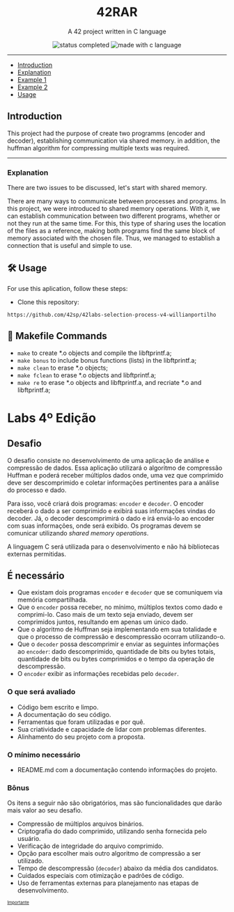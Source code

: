 <h1 align="center"> 42RAR </h1>

<p align="center"> A 42 project written in C language</p>

<p align="center">
  <img alt="status completed" src="https://img.shields.io/badge/STATUS-COMPLETED-green">
  <img alt="made with c language" src="https://img.shields.io/badge/MADE%20WITH-C-blue">
</p>

---

- [Introduction](#introduction)
- [Explanation](#explanation)
- [Example 1](#example-1-logic-function)
- [Example 2](#example-2-call-function)
- [Usage](#%EF%B8%8F-usage)

## Introduction

<p> This project had the purpose of create two programms (encoder and decoder), establishing communication via shared memory. in addition, the huffman algorithm for compressing multiple texts was required.</p>

---

### Explanation
There are two issues to be discussed, let's start with shared memory.

There are many ways to communicate between processes and programs. In this project, we were introduced to shared memory operations. With it, we can establish communication between two different programs, whether or not they run at the same time. For this, this type of sharing uses the location of the files as a reference, making both programs find the same block of memory associated with the chosen file. Thus, we managed to establish a connection that is useful and simple to use.


## 🛠️ Usage
<p> For use this aplication, follow these steps:</p>

- Clone this repository:
```
https://github.com/42sp/42labs-selection-process-v4-willianportilho
```

## 🤖 Makefile Commands
- `make` to create *.o objects and compile the libftprintf.a;
- `make bonus` to include bonus functions (lists) in the libftprintf.a;
- `make clean` to erase *.o objects;
- `make fclean` to erase *.o objects and libftprintf.a;
- `make re` to erase *.o objects and libftprintf.a, and recriate *.o and libftprintf.a;

# Labs 4º Edição

## Desafio

O desafio consiste no desenvolvimento de uma aplicação de análise e compressão de dados. Essa aplicação utilizará o algoritmo de compressão Huffman e poderá receber múltiplos dados onde, uma vez que comprimido deve ser descomprimido e coletar informações pertinentes para a análise do processo e dado.

Para isso, você criará dois programas: `encoder` e `decoder`. O encoder receberá o dado a ser comprimido e exibirá suas informações vindas do decoder. Já, o decoder descomprimirá o dado e irá enviá-lo ao encoder com suas informações, onde será exibido. Os programas devem se comunicar utilizando *shared memory operations*.

A linguagem C será utilizada para o desenvolvimento e não há bibliotecas externas permitidas.

## É necessário

- Que existam dois programas `encoder` e `decoder` que se comuniquem via memória compartilhada.
- Que o `encoder` possa receber, no mínimo, múltiplos textos como dado e comprimi-lo. Caso mais de um texto seja enviado, devem ser comprimidos juntos, resultando em apenas um único dado.
- Que o algoritmo de Huffman seja implementando em sua totalidade e que o processo de compressão e descompressão ocorram utilizando-o.
-  Que o `decoder` possa descomprimir e enviar as seguintes informações ao `encoder`: dado descomprimido, quantidade de bits ou bytes totais, quantidade de bits ou bytes comprimidos e o tempo da operação de descompressão.
- O `encoder` exibir as informações recebidas pelo `decoder`.

### O que será avaliado

- Código bem escrito e limpo.
- A documentação do seu código.
- Ferramentas que foram utilizadas e por quê.
- Sua criatividade e capacidade de lidar com problemas diferentes.
- Alinhamento do seu projeto com a proposta.

### O mínimo necessário

- README.md com a documentação contendo informações do projeto.

### Bônus

Os itens a seguir não são obrigatórios, mas são funcionalidades que darão mais valor ao seu desafio.

- Compressão de múltiplos arquivos binários.
- Criptografia do dado comprimido, utilizando senha fornecida pelo usuário.
- Verificação de integridade do arquivo comprimido.
- Opção para escolher mais outro algoritmo de compressão a ser utilizado.
- Tempo de descompressão (`decoder`) abaixo da média dos candidatos.
- Cuidados especiais com otimização e padrões de código.
- Uso de ferramentas externas para planejamento nas etapas de desenvolvimento.

<sub><sup>[Importante](https://xkcd.com/1381/)</sup></sub>
